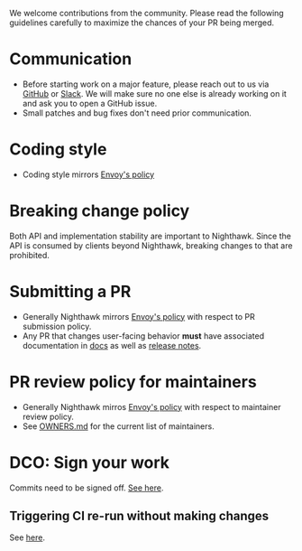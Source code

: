 We welcome contributions from the community. Please read the following guidelines carefully to
maximize the chances of your PR being merged.

# Communication

* Before starting work on a major feature, please reach out to us via [GitHub](https://github.com/envoyproxy/nighthawk) or [Slack](https://envoyproxy.slack.com/archives/CDX3CGTT9). We will make sure no one else is already working on it and ask you to open a GitHub issue.
* Small patches and bug fixes don't need prior communication.

# Coding style

* Coding style mirrors [Envoy's policy](https://github.com/envoyproxy/envoy/blob/master/STYLE.md)

# Breaking change policy

Both API and implementation stability are important to Nighthawk. Since the API is consumed by clients beyond Nighthawk, breaking changes to that are prohibited.

# Submitting a PR

* Generally Nighthawk mirrors [Envoy's policy](https://github.com/envoyproxy/envoy/blob/master/CONTRIBUTING.md#submitting-a-pr) with respect to PR submission policy.
* Any PR that changes user-facing behavior **must** have associated documentation in [docs](docs) as
  well as [release notes](docs/root/version_history.rst).

# PR review policy for maintainers

* Generally Nighthawk mirros [Envoy's policy](https://github.com/envoyproxy/envoy/blob/master/CONTRIBUTING.md#pr-review-policy-for-maintainers) with respect to maintainer review policy.
* See [OWNERS.md](OWNERS.md) for the current list of maintainers.

# DCO: Sign your work

Commits need to be signed off. [See here](https://github.com/envoyproxy/envoy/blob/master/CONTRIBUTING.md#dco-sign-your-work).


## Triggering CI re-run without making changes

See [here](https://github.com/envoyproxy/envoy/blob/master/CONTRIBUTING.md#triggering-ci-re-run-without-making-changes).